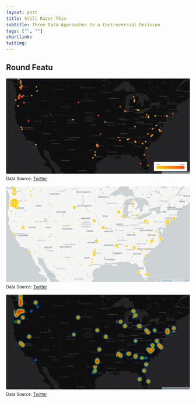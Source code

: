 ```yaml
---
layout: post
title: Still Razor Thin
subtitle: Three Data Approaches to a Controversial Decision
tags: ["", ""]
shortlink: 
twitimg: 
---
```


## Round Featu


<img src="/gallery/2017/digitalpour-nye/intensity.png" alt="intensity" align="middle" width=800 /><br>
<sub>Data Source: <a href="" target="_blank">Twitter</a></sub>

<img src="/gallery/2017/digitalpour-nye/cluster_chart2.png" alt="cluster_chart" align="middle" width=800 /><br>
<sub>Data Source: <a href="" target="_blank">Twitter</a></sub>

<img src="/gallery/2017/digitalpour-nye/heatmap.png" alt="heatmap" align="middle" width=800 /><br>
<sub>Data Source: <a href="" target="_blank">Twitter</a></sub>
